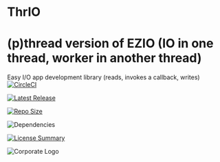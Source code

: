 # ThrIO
(p)thread version of EZIO (IO in one thread, worker in another thread)
==========
Easy I/O app development library (reads, invokes a callback, writes)
[![CircleCI](https://img.shields.io/circleci/build/github/InnovAnon-Inc/ThrIO/?color=%23FF1100&logo=InnovAnon%2C%20Inc.&logoColor=%23FF1133&style=plastic)](https://circleci.com/gh/InnovAnon-Inc/ThrIO/)

[![Latest Release](https://img.shields.io/github/commits-since/InnovAnon-Inc/ThrIO//latest?color=%23FF1100&include_prereleases&logo=InnovAnon%2C%20Inc.&logoColor=%23FF1133&style=plastic)](https://github.com/InnovAnon-Inc/ThrIO//releases/latest)

[![Repo Size](https://img.shields.io/github/repo-size/InnovAnon-Inc/ThrIO/?color=%23FF1100&logo=InnovAnon%2C%20Inc.&logoColor=%23FF1133&style=plastic)](https://github.com/InnovAnon-Inc/ThrIO/)

![Dependencies](https://img.shields.io/librariesio/github/InnovAnon-Inc/ThrIO/?color=%23FF1100&style=plastic)

[![License Summary](https://img.shields.io/github/license/InnovAnon-Inc/ThrIO/?color=%23FF1100&label=Free%20Code%20for%20a%20Free%20World%21&logo=InnovAnon%2C%20Inc.&logoColor=%23FF1133&style=plastic)](https://tldrlegal.com/license/unlicense#summary)

![Corporate Logo](https://i.imgur.com/UD8y4Is.gif)

